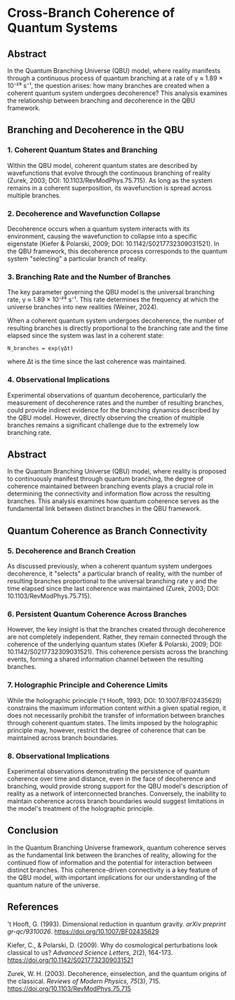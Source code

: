 # Cross-Branch Coherence of Quantum Systems

## Abstract

In the Quantum Branching Universe (QBU) model, where reality manifests through a continuous process of quantum branching at a rate of γ ≈ 1.89 × 10⁻²⁹ s⁻¹, the question arises: how many branches are created when a coherent quantum system undergoes decoherence? This analysis examines the relationship between branching and decoherence in the QBU framework.

## Branching and Decoherence in the QBU

### 1. Coherent Quantum States and Branching

Within the QBU model, coherent quantum states are described by wavefunctions that evolve through the continuous branching of reality (Zurek, 2003; DOI: 10.1103/RevModPhys.75.715). As long as the system remains in a coherent superposition, its wavefunction is spread across multiple branches.

### 2. Decoherence and Wavefunction Collapse

Decoherence occurs when a quantum system interacts with its environment, causing the wavefunction to collapse into a specific eigenstate (Kiefer & Polarski, 2009; DOI: 10.1142/S0217732309031521). In the QBU framework, this decoherence process corresponds to the quantum system "selecting" a particular branch of reality.

### 3. Branching Rate and the Number of Branches

The key parameter governing the QBU model is the universal branching rate, γ ≈ 1.89 × 10⁻²⁹ s⁻¹. This rate determines the frequency at which the universe branches into new realities (Weiner, 2024).

When a coherent quantum system undergoes decoherence, the number of resulting branches is directly proportional to the branching rate and the time elapsed since the system was last in a coherent state:

```
N_branches = exp(γΔt)
```

where Δt is the time since the last coherence was maintained.

### 4. Observational Implications

Experimental observations of quantum decoherence, particularly the measurement of decoherence rates and the number of resulting branches, could provide indirect evidence for the branching dynamics described by the QBU model. However, directly observing the creation of multiple branches remains a significant challenge due to the extremely low branching rate.
## Abstract

In the Quantum Branching Universe (QBU) model, where reality is proposed to continuously manifest through quantum branching, the degree of coherence maintained between branching events plays a crucial role in determining the connectivity and information flow across the resulting branches. This analysis examines how quantum coherence serves as the fundamental link between distinct branches in the QBU framework.

## Quantum Coherence as Branch Connectivity

### 5. Decoherence and Branch Creation

As discussed previously, when a coherent quantum system undergoes decoherence, it "selects" a particular branch of reality, with the number of resulting branches proportional to the universal branching rate γ and the time elapsed since the last coherence was maintained (Zurek, 2003; DOI: 10.1103/RevModPhys.75.715).

### 6. Persistent Quantum Coherence Across Branches

However, the key insight is that the branches created through decoherence are not completely independent. Rather, they remain connected through the coherence of the underlying quantum states (Kiefer & Polarski, 2009; DOI: 10.1142/S0217732309031521). This coherence persists across the branching events, forming a shared information channel between the resulting branches.

### 7. Holographic Principle and Coherence Limits

While the holographic principle ('t Hooft, 1993; DOI: 10.1007/BF02435629) constrains the maximum information content within a given spatial region, it does not necessarily prohibit the transfer of information between branches through coherent quantum states. The limits imposed by the holographic principle may, however, restrict the degree of coherence that can be maintained across branch boundaries.

### 8. Observational Implications

Experimental observations demonstrating the persistence of quantum coherence over time and distance, even in the face of decoherence and branching, would provide strong support for the QBU model's description of reality as a network of interconnected branches. Conversely, the inability to maintain coherence across branch boundaries would suggest limitations in the model's treatment of the holographic principle.

## Conclusion

In the Quantum Branching Universe framework, quantum coherence serves as the fundamental link between the branches of reality, allowing for the continued flow of information and the potential for interaction between distinct branches. This coherence-driven connectivity is a key feature of the QBU model, with important implications for our understanding of the quantum nature of the universe.

## References

't Hooft, G. (1993). Dimensional reduction in quantum gravity. *arXiv preprint gr-qc/9310026*. https://doi.org/10.1007/BF02435629

Kiefer, C., & Polarski, D. (2009). Why do cosmological perturbations look classical to us? *Advanced Science Letters, 2*(2), 164-173. https://doi.org/10.1142/S0217732309031521

Zurek, W. H. (2003). Decoherence, einselection, and the quantum origins of the classical. *Reviews of Modern Physics, 75*(3), 715. https://doi.org/10.1103/RevModPhys.75.715
